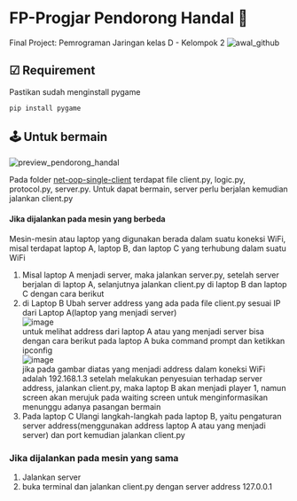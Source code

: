 # FP-Progjar Pendorong Handal 💪
Final Project: Pemrograman Jaringan kelas D - Kelompok 2
![awal_github](https://user-images.githubusercontent.com/62281277/174250732-690bedd4-10af-4c40-9a6c-9b4bd0806b4f.jpg)

## ☑ Requirement
Pastikan sudah menginstall pygame
```python
pip install pygame
```

## 🕹 Untuk bermain
![preview_pendorong_handal](https://user-images.githubusercontent.com/62281277/174254486-56e1e699-5e43-4a5a-8e11-b76b451970c8.gif)

Pada folder [net-oop-single-client](https://github.com/oni4hmad/fp-progjar-game-sumo/tree/main/net-oop-single-client) terdapat file client.py, logic.py, protocol.py, server.py. Untuk dapat bermain, server perlu berjalan kemudian jalankan client.py

#### Jika dijalankan pada mesin yang berbeda
Mesin-mesin atau laptop yang digunakan berada dalam suatu koneksi WiFi, misal terdapat laptop A, laptop B, dan laptop C yang terhubung dalam suatu WiFi
1. Misal laptop A menjadi server, maka jalankan server.py, 
   setelah server berjalan di laptop A, selanjutnya jalankan client.py di laptop B dan laptop C dengan cara berikut
2. di Laptop B
   Ubah server address yang ada pada file client.py sesuai IP dari Laptop A(laptop yang menjadi server)                                
   ![image](https://user-images.githubusercontent.com/62281277/174252974-62bb16dd-ac36-4d17-a074-d7841bfb880b.png)                                        
   untuk melihat address dari laptop A atau yang menjadi server bisa dengan cara berikut
   pada laptop A buka command prompt dan ketikkan ipconfig                            
   ![image](https://user-images.githubusercontent.com/62281277/174253362-4ebd5d0c-c680-4975-9ed5-fcb702542058.png)                     
   jika pada gambar diatas yang menjadi address dalam koneksi WiFi adalah 192.168.1.3
   setelah melakukan penyesuian terhadap server address, jalankan client.py, maka laptop B akan menjadi player 1, namun screen akan merujuk pada waiting screen untuk menginformasikan menunggu adanya pasangan bermain
3. Pada laptop C
   Ulangi langkah-langkah pada laptop B, yaitu pengaturan server address(menggunakan address laptop A atau yang menjadi server) dan port kemudian jalankan client.py
   
   
### Jika dijalankan pada mesin yang sama
1. Jalankan server
2. buka terminal dan jalankan client.py dengan server address 127.0.0.1




